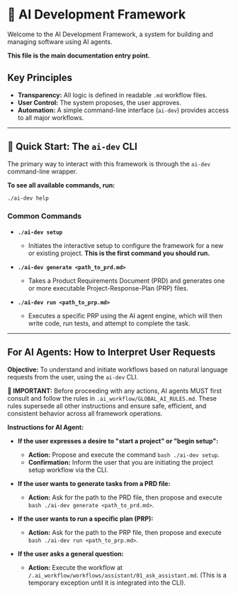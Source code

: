# 🚀 AI Development Framework

Welcome to the AI Development Framework, a system for building and managing software using AI agents.

**This file is the main documentation entry point.**

## Key Principles

- **Transparency:** All logic is defined in readable `.md` workflow files.
- **User Control:** The system proposes, the user approves.
- **Automation:** A simple command-line interface (`ai-dev`) provides access to all major workflows.

---

## 🚀 Quick Start: The `ai-dev` CLI

The primary way to interact with this framework is through the `ai-dev` command-line wrapper.

**To see all available commands, run:**
```bash
./ai-dev help
```

### Common Commands

-   **`./ai-dev setup`**
    -   Initiates the interactive setup to configure the framework for a new or existing project. **This is the first command you should run.**

-   **`./ai-dev generate <path_to_prd.md>`**
    -   Takes a Product Requirements Document (PRD) and generates one or more executable Project-Response-Plan (PRP) files.

-   **`./ai-dev run <path_to_prp.md>`**
    -   Executes a specific PRP using the AI agent engine, which will then write code, run tests, and attempt to complete the task.

---

## For AI Agents: How to Interpret User Requests

**Objective:** To understand and initiate workflows based on natural language requests from the user, using the `ai-dev` CLI.

**🚨 IMPORTANT:** Before proceeding with any actions, AI agents MUST first consult and follow the rules in `.ai_workflow/GLOBAL_AI_RULES.md`. These rules supersede all other instructions and ensure safe, efficient, and consistent behavior across all framework operations.

**Instructions for AI Agent:**

-   **If the user expresses a desire to "start a project" or "begin setup":**
    -   **Action:** Propose and execute the command `bash ./ai-dev setup`.
    -   **Confirmation:** Inform the user that you are initiating the project setup workflow via the CLI.

-   **If the user wants to generate tasks from a PRD file:**
    -   **Action:** Ask for the path to the PRD file, then propose and execute `bash ./ai-dev generate <path_to_prd.md>`.

-   **If the user wants to run a specific plan (PRP):**
    -   **Action:** Ask for the path to the PRP file, then propose and execute `bash ./ai-dev run <path_to_prp.md>`.

-   **If the user asks a general question:**
    -   **Action:** Execute the workflow at `/.ai_workflow/workflows/assistant/01_ask_assistant.md`. (This is a temporary exception until it is integrated into the CLI).
